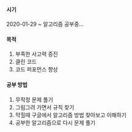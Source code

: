 #### 시기
2020-01-29 ~ 알고리즘 공부중...  
  
#### 목적
1. 부족한 사고력 증진
2. 클린 코드
3. 코드 퍼포먼스 향상

#### 공부 방법
1. 무작정 문제 풀기
2. 그림그려 가면서 규칙 찾기
3. 막힐때 구글에서 알고리즘 방법 찾아보고 이해하기
4. 공부한 알고리즘으로 다시 문제 풀기 